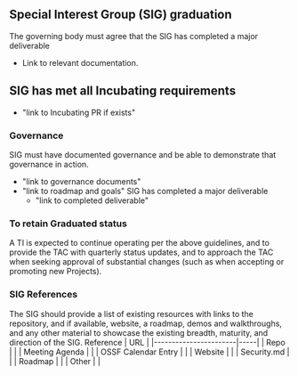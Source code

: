 ## Special Interest Group (SIG) graduation

The governing body must agree that the SIG has completed a major deliverable
  * Link to relevant documentation.

## SIG has met all Incubating requirements
  * "link to Incubating PR if exists"

### Governance
SIG must have documented governance and be able to demonstrate that governance in action.
  * "link to governance documents"
  * "link to roadmap and goals"
SIG has completed a major deliverable
	  * "link to completed deliverable"

### To retain Graduated status
A TI is expected to continue operating per the above guidelines, and to provide the TAC with quarterly status updates, and to approach the TAC when seeking approval of substantial changes (such as when accepting or promoting new Projects).

### SIG References
The SIG should provide a list of existing resources with links to the repository, and if available, website, a roadmap, demos and walkthroughs, and any other material to showcase the existing breadth, maturity, and direction of the SIG.
 Reference              | URL |
|-----------------------|-----|
| Repo                  |     |
| Meeting Agenda        |     |
| OSSF Calendar Entry   |     |
| Website               |     |
| Security.md           |     |
| Roadmap               |     |
| Other                 |     |
